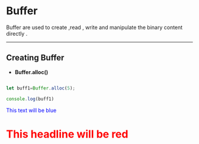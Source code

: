 # **Buffer** 

Buffer are used to create ,read , write  and manipulate the binary content directly .

---------------------------

## **Creating  Buffer**

- **Buffer.alloc()**

```javascript 

let buff1=Buffer.alloc(5);

console.log(buff1)

```
<span style="color: blue;">This text will be blue</span>

# <span style="color: red;">This headline will be red</span>
